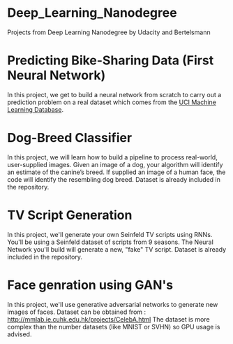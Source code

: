 # Deep_Learning_Nanodegree
Projects from Deep Learning Nanodegree by Udacity and Bertelsmann

# Predicting Bike-Sharing Data (First Neural Network)
In this project, we get to build a neural network from scratch to carry out a prediction problem on a real dataset which comes from the [UCI Machine Learning Database](https://archive.ics.uci.edu/ml/datasets/Bike+Sharing+Dataset).

# Dog-Breed Classifier
In this project, we will learn how to build a pipeline to process real-world, user-supplied images. Given an image of a dog, your algorithm will identify an estimate of the canine’s breed. If supplied an image of a human face, the code will identify the resembling dog breed.
Dataset is already included in the repository.

# TV Script Generation
In this project, we'll generate your own Seinfeld TV scripts using RNNs. You'll be using a Seinfeld dataset of scripts from 9 seasons. The Neural Network you'll build will generate a new, "fake" TV script.
Dataset is already included in the repository.

# Face genration using GAN's
In this project, we'll use generative adversarial networks to generate new images of faces. Dataset can be obtained from : http://mmlab.ie.cuhk.edu.hk/projects/CelebA.html
The dataset is more complex than the number datasets (like MNIST or SVHN) so GPU usage is advised.
